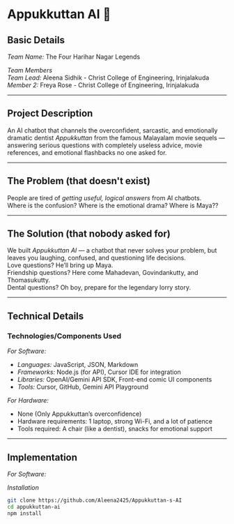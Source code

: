 # Appukkuttan AI 🎯

## Basic Details

*Team Name:* The Four Harihar Nagar Legends  

*Team Members*  
*Team Lead:* Aleena Sidhik - Christ College of Engineering, Irinjalakuda  
*Member 2:* Freya Rose - Christ College of Engineering, Irinjalakuda   

---

## Project Description
An AI chatbot that channels the overconfident, sarcastic, and emotionally dramatic dentist *Appukkuttan* from the famous Malayalam movie sequels — answering serious questions with completely useless advice, movie references, and emotional flashbacks no one asked for.  

---

## The Problem (that doesn't exist)
People are tired of *getting useful, logical answers* from AI chatbots.  
Where is the confusion? Where is the emotional drama? Where is Maya??  

---

## The Solution (that nobody asked for)
We built *Appukkuttan AI* — a chatbot that never solves your problem, but leaves you laughing, confused, and questioning life decisions.  
Love questions? He’ll bring up Maya.  
Friendship questions? Here come Mahadevan, Govindankutty, and Thomasukutty.  
Dental questions? Oh boy, prepare for the legendary lorry story.

---

## Technical Details

### Technologies/Components Used

*For Software:*
- *Languages:* JavaScript, JSON, Markdown  
- *Frameworks:* Node.js (for API), Cursor IDE for integration  
- *Libraries:* OpenAI/Gemini API SDK, Front-end comic UI components  
- *Tools:* Cursor, GitHub, Gemini API Playground  

*For Hardware:*
- None (Only Appukkuttan’s overconfidence)  
- Hardware requirements: 1 laptop, strong Wi-Fi, and a lot of patience  
- Tools required: A chair (like a dentist), snacks for emotional support  

---

## Implementation

*For Software:*

*Installation*
```bash
git clone https://github.com/Aleena2425/Appukkuttan-s-AI
cd appukkuttan-ai
npm install
